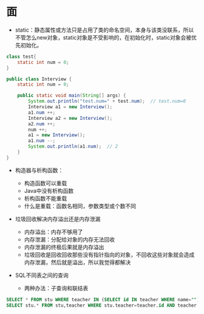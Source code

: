 # 面

* static：静态属性或方法只是占用了类的命名空间，本身与该类没联系，所以不管怎么new对象，static对象是不受影响的，在初始化时，static对象会被优先初始化。

```java
class test{
    static int num = 0;
}

public class Interview {
    static int num = 0;

    public static void main(String[] args) {
        System.out.println("test.num=" + test.num);  // test.num=0
        Interview a1 = new Interview();
        a1.num ++;
        Interview a2 = new Interview();
        a2.num ++;
        num ++;
        a1 = new Interview();
        a1.num --;
        System.out.println(a1.num);  // 2
    }
}
```

* 构造器与析构函数：
  * 构造函数可以重载
  * Java中没有析构函数
  * 析构函数不能重载
  * 什么是重载：函数名相同，参数类型或个数不同

* 垃圾回收解决内存溢出还是内存泄漏
  * 内存溢出：内存不够用了
  * 内存泄漏：分配给对象的内存无法回收
  * 内存泄漏的终极后果就是内存溢出
  * 垃圾回收是回收回收那些没有指针指向的对象，不回收这些对象就会造成内存泄漏，然后就是溢出，所以我觉得都解决

* SQL不同表之间的查询
  * 两种办法：子查询和联结表

```sql
SELECT * FROM stu WHERE teacher IN (SELECT id IN teacher WHERE name="");
SELECT stu.* FROM stu,teacher WHERE stu.teacher=teacher.id AND teacher.name="";
```
